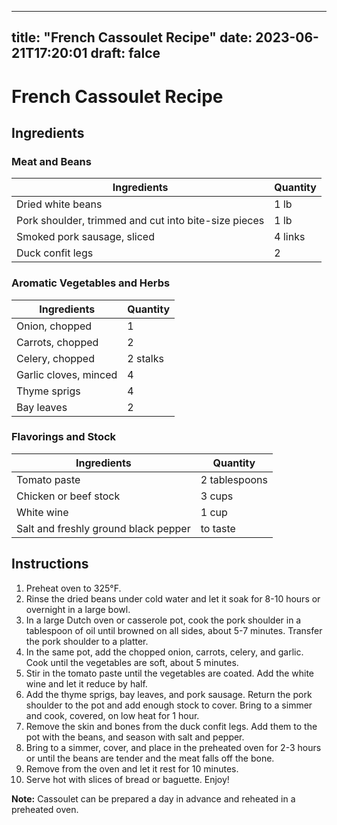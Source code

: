 
---
title: "French Cassoulet Recipe"
date: 2023-06-21T17:20:01
draft: falce
---

# French Cassoulet Recipe

## Ingredients

### Meat and Beans
| Ingredients | Quantity |
| ------------ | ------------ |
| Dried white beans | 1 lb |
| Pork shoulder, trimmed and cut into bite-size pieces | 1 lb |
| Smoked pork sausage, sliced | 4 links |
| Duck confit legs | 2 |

### Aromatic Vegetables and Herbs
| Ingredients | Quantity |
| ------------ | ------------ |
| Onion, chopped | 1 |
| Carrots, chopped | 2 |
| Celery, chopped | 2 stalks |
| Garlic cloves, minced | 4 |
| Thyme sprigs | 4 |
| Bay leaves | 2 |

### Flavorings and Stock
| Ingredients | Quantity |
| ------------ | ------------ |
| Tomato paste | 2 tablespoons |
| Chicken or beef stock | 3 cups |
| White wine | 1 cup |
| Salt and freshly ground black pepper | to taste |

## Instructions

1. Preheat oven to 325°F.
2. Rinse the dried beans under cold water and let it soak for 8-10 hours or overnight in a large bowl.
3. In a large Dutch oven or casserole pot, cook the pork shoulder in a tablespoon of oil until browned on all sides, about 5-7 minutes. Transfer the pork shoulder to a platter.
4. In the same pot, add the chopped onion, carrots, celery, and garlic. Cook until the vegetables are soft, about 5 minutes.
5. Stir in the tomato paste until the vegetables are coated. Add the white wine and let it reduce by half.
6. Add the thyme sprigs, bay leaves, and pork sausage. Return the pork shoulder to the pot and add enough stock to cover. Bring to a simmer and cook, covered, on low heat for 1 hour.
7. Remove the skin and bones from the duck confit legs. Add them to the pot with the beans, and season with salt and pepper.
8. Bring to a simmer, cover, and place in the preheated oven for 2-3 hours or until the beans are tender and the meat falls off the bone.
9. Remove from the oven and let it rest for 10 minutes.
10. Serve hot with slices of bread or baguette. Enjoy!

**Note:** Cassoulet can be prepared a day in advance and reheated in a preheated oven.
